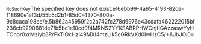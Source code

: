 <?xml version="1.0" encoding="UTF-8"?>
<Error><Code>NoSuchKey</Code><Message>The specified key does not exist.</Message><Key>e16ebb99-4a65-4193-82ce-118690e1af3d/55b5d2b1-85d0-4370-800a-9c8caca198ee/e.5b862a45959f2c2a742fc278d6976e43cdafa462222015bf236cb9290681de7fb5bc1e10cd0f</Key><RequestId>4MRNS2YYKSABRPHW</RequestId><HostId>CnjfIGAzzaswYyHTOnor0xrMziyb8RrPkTIOcHzi49MXI4mzLIk5cGRkVXd0IwHzC5/+AJbJOj0=</HostId></Error>